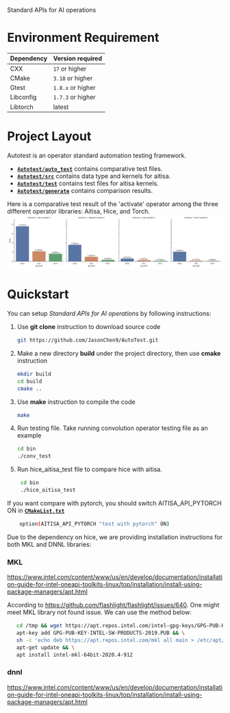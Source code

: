 Standard APIs for AI operations

# Environment Requirement

| Dependency | Version required  |
|------------|-------------------|
| CXX        | `17` or higher    |
| CMake      | `3.18` or higher  |
| Gtest      | `1.8.x` or higher |
| Libconfig  | `1.7.3` or higher |
| Libtorch   | latest            |

# Project Layout
Autotest is an operator standard automation testing framework.

- [**`Autotest/auto_test`**](Autotest/auto_test) contains comparative test files.
- [**`Autotest/src`**](Autotest/src) contains data type and kernels for aitisa.
- [**`Autotest/test`**](Autotest/test) contains test files for aitisa kernels.
- [**`Autotest/generate`**](Autotest/generate) contains comparison results.

Here is a comparative test result of the 'activate' operator among the three different operator libraries: Aitisa, Hice, and Torch.
![activate](./generate/activate.png)

# Quickstart
You can setup *Standard APIs for AI operations* by following instructions:
1. Use **git clone** instruction to download source code

      ```bash
      git https://github.com/JasonChen9/AutoTest.git
      ```

2. Make a new directory **build** under the project directory, then use **cmake** instruction

      ```bash
      mkdir build  
      cd build  
      cmake ..
      ```

3. Use **make** instruction to compile the code

      ```bash
      make
      ```
      
4. Run testing file. Take running convolution operator testing file as an example

      ```bash
      cd bin
      ./conv_test
      ```

5. Run hice_aitisa_test file to compare hice with aitisa.

     ```bash
      cd bin
      ./hice_aitisa_test
      ```

If you want compare with pytorch, you should switch AITISA_API_PYTORCH ON in [**`CMakeList.txt`**](./CMakeList.txt)
```bash
    option(AITISA_API_PYTORCH "test with pytorch" ON)
```


Due to the dependency on hice, we are providing installation instructions for both MKL and DNNL libraries:


### MKL

https://www.intel.com/content/www/us/en/develop/documentation/installation-guide-for-intel-oneapi-toolkits-linux/top/installation/install-using-package-managers/apt.html

According to https://github.com/flashlight/flashlight/issues/640. One might meet MKL library not found issue. We can use the method below:

   ```bash
      cd /tmp && wget https://apt.repos.intel.com/intel-gpg-keys/GPG-PUB-KEY-INTEL-SW-PRODUCTS-2019.PUB && \
      apt-key add GPG-PUB-KEY-INTEL-SW-PRODUCTS-2019.PUB && \
      sh -c 'echo deb https://apt.repos.intel.com/mkl all main > /etc/apt/sources.list.d/intel-mkl.list' && \
      apt-get update && \
      apt install intel-mkl-64bit-2020.4-912
   ```

### dnnl
https://www.intel.com/content/www/us/en/develop/documentation/installation-guide-for-intel-oneapi-toolkits-linux/top/installation/install-using-package-managers/apt.html


